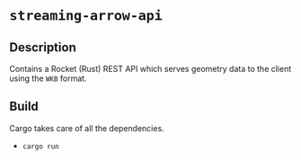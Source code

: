 # `streaming-arrow-api`

## Description

Contains a Rocket (Rust) REST API which serves geometry data to the client using the `WKB` format.

## Build

Cargo takes care of all the dependencies.

- `cargo run`
